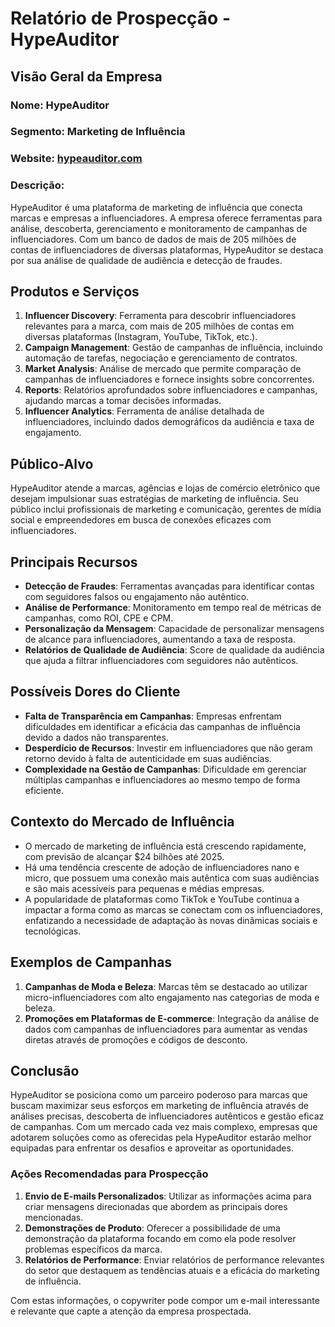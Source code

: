 # Relatório de Prospecção - HypeAuditor

## Visão Geral da Empresa

### Nome: HypeAuditor
### Segmento: Marketing de Influência
### Website: [hypeauditor.com](http://www.hypeauditor.com)
### Descrição:
HypeAuditor é uma plataforma de marketing de influência que conecta marcas e empresas a influenciadores. A empresa oferece ferramentas para análise, descoberta, gerenciamento e monitoramento de campanhas de influenciadores. Com um banco de dados de mais de 205 milhões de contas de influenciadores de diversas plataformas, HypeAuditor se destaca por sua análise de qualidade de audiência e detecção de fraudes.

## Produtos e Serviços

1. **Influencer Discovery**: Ferramenta para descobrir influenciadores relevantes para a marca, com mais de 205 milhões de contas em diversas plataformas (Instagram, YouTube, TikTok, etc.).
2. **Campaign Management**: Gestão de campanhas de influência, incluindo automação de tarefas, negociação e gerenciamento de contratos.
3. **Market Analysis**: Análise de mercado que permite comparação de campanhas de influenciadores e fornece insights sobre concorrentes.
4. **Reports**: Relatórios aprofundados sobre influenciadores e campanhas, ajudando marcas a tomar decisões informadas.
5. **Influencer Analytics**: Ferramenta de análise detalhada de influenciadores, incluindo dados demográficos da audiência e taxa de engajamento.

## Público-Alvo

HypeAuditor atende a marcas, agências e lojas de comércio eletrônico que desejam impulsionar suas estratégias de marketing de influência. Seu público inclui profissionais de marketing e comunicação, gerentes de mídia social e empreendedores em busca de conexões eficazes com influenciadores.

## Principais Recursos

- **Detecção de Fraudes**: Ferramentas avançadas para identificar contas com seguidores falsos ou engajamento não autêntico.
- **Análise de Performance**: Monitoramento em tempo real de métricas de campanhas, como ROI, CPE e CPM.
- **Personalização da Mensagem**: Capacidade de personalizar mensagens de alcance para influenciadores, aumentando a taxa de resposta.
- **Relatórios de Qualidade de Audiência**: Score de qualidade da audiência que ajuda a filtrar influenciadores com seguidores não autênticos.

## Possíveis Dores do Cliente

- **Falta de Transparência em Campanhas**: Empresas enfrentam dificuldades em identificar a eficácia das campanhas de influência devido a dados não transparentes.
- **Desperdício de Recursos**: Investir em influenciadores que não geram retorno devido à falta de autenticidade em suas audiências.
- **Complexidade na Gestão de Campanhas**: Dificuldade em gerenciar múltiplas campanhas e influenciadores ao mesmo tempo de forma eficiente.

## Contexto do Mercado de Influência

- O mercado de marketing de influência está crescendo rapidamente, com previsão de alcançar $24 bilhões até 2025.
- Há uma tendência crescente de adoção de influenciadores nano e micro, que possuem uma conexão mais autêntica com suas audiências e são mais acessíveis para pequenas e médias empresas.
- A popularidade de plataformas como TikTok e YouTube continua a impactar a forma como as marcas se conectam com os influenciadores, enfatizando a necessidade de adaptação às novas dinâmicas sociais e tecnológicas.

## Exemplos de Campanhas

1. **Campanhas de Moda e Beleza**: Marcas têm se destacado ao utilizar micro-influenciadores com alto engajamento nas categorias de moda e beleza.
2. **Promoções em Plataformas de E-commerce**: Integração da análise de dados com campanhas de influenciadores para aumentar as vendas diretas através de promoções e códigos de desconto.

## Conclusão

HypeAuditor se posiciona como um parceiro poderoso para marcas que buscam maximizar seus esforços em marketing de influência através de análises precisas, descoberta de influenciadores autênticos e gestão eficaz de campanhas. Com um mercado cada vez mais complexo, empresas que adotarem soluções como as oferecidas pela HypeAuditor estarão melhor equipadas para enfrentar os desafios e aproveitar as oportunidades. 

### Ações Recomendadas para Prospecção

1. **Envio de E-mails Personalizados**: Utilizar as informações acima para criar mensagens direcionadas que abordem as principais dores mencionadas.
2. **Demonstrações de Produto**: Oferecer a possibilidade de uma demonstração da plataforma focando em como ela pode resolver problemas específicos da marca.
3. **Relatórios de Performance**: Enviar relatórios de performance relevantes do setor que destaquem as tendências atuais e a eficácia do marketing de influência.

Com estas informações, o copywriter pode compor um e-mail interessante e relevante que capte a atenção da empresa prospectada.